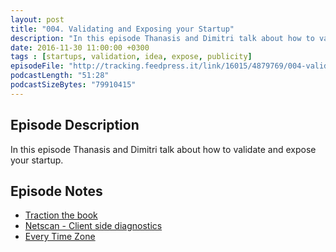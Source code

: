 ```yaml
---
layout: post
title: "004. Validating and Exposing your Startup"
description: "In this episode Thanasis and Dimitri talk about how to validate and expose your startup."
date: 2016-11-30 11:00:00 +0300
tags : [startups, validation, idea, expose, publicity]
episodeFile: "http://tracking.feedpress.it/link/16015/4879769/004-validating-and-exposing-your-startup.mp3"
podcastLength: "51:28"
podcastSizeBytes: "79910415"
---
```


## Episode Description

In this episode Thanasis and Dimitri talk about how to validate and expose your startup.

## Episode Notes

* [Traction the book](http://tractionbook.com/)
* [Netscan - Client side diagnostics](https://www.netscan.co)
* [Every Time Zone](http://everytimezone.com/)

